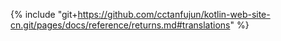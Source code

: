 {% include "git+https://github.com/cctanfujun/kotlin-web-site-cn.git/pages/docs/reference/returns.md#translations" %}
